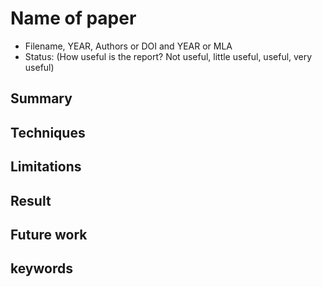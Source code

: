# Name of paper
* Filename, YEAR, Authors or DOI and YEAR or MLA
* Status: (How useful is the report? Not useful, little useful, useful, very useful)
## Summary

## Techniques

## Limitations

## Result

## Future work

## keywords
